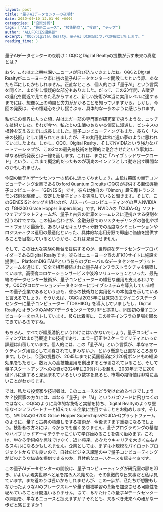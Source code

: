 ```yaml
---
layout: post
title: "量子AIデータセンターの夜明�"
date: 2025-09-16 13:01:40 +0000
categories: ["投資分析"]
tags: ["AI", "最新ニュース", "技術動向", "投資", "チップ"]
author: "ALLFORCES編集部"
excerpt: "OQC/Digital Realty、量子AI DC開設について詳細に分析します。"
reading_time: 8
---
```


量子AIデータセンターの夜明け：OQCとDigital Realtyの提携が示す未来の真意とは？

おや、これはまた興味深いニュースが飛び込んできましたね。OQCとDigital Realtyがニューヨーク市に初の量子AIデータセンターを開設したという話、あなたも耳にしたかもしれません。正直なところ、個人的には「量子AI」という言葉を聞くと、まだ少し懐疑的な部分もありました。だって、この20年間、AI業界の進化を間近で見てきた私からすると、新しい技術が本当に実用レベルに達するまでには、想像以上の時間と労力がかかることを知っていますから。しかし、今回の発表は、その懐疑心を少し揺さぶる、具体的な一歩のように感じられます。

私がこの業界に入った頃、AIはまだ一部の専門家が研究室で扱うような、ニッチな技術でした。それが今や、私たちの生活のあらゆる側面に浸透し、ビジネスの根幹を支えるまでに成長しました。量子コンピューティングもまた、長らく「未来の技術」として語られてきましたが、その実用化は常に遠い夢のように思われていましたよね。しかし、OQC、Digital Realty、そしてNVIDIAという強力なパートナーシップが、この2つの最先端技術を物理的に融合させたという事実は、単なる研究発表とは一線を画します。これは、まさに「ハイブリッドワークロード」という、これまで概念的だったものが現実のインフラとして動き出す瞬間なのかもしれません。

今回の量子AIデータセンターの核心に迫ってみましょう。主役は英国の量子コンピューティング企業であるOxford Quantum Circuits (OQC)が提供する超伝導量子コンピューター「GENESIS」です。彼らは独自の「Dimon」超伝導トランスモン技術を駆使し、安定した量子ビットを実現していると聞きます。そして、このGENESISとタッグを組むのが、AIスーパーコンピューティングの巨人NVIDIAの「GH200 Grace Hopper Superchips」です。NVIDIAの「CUDA-Q」ソフトウェアプラットフォームが、量子と古典の計算をシームレスに連携させる役割を担うわけですね。この組み合わせが、金融分野でのリスクモデリングの強化やポートフォリオ最適化、あるいはセキュリティ分野での高度なシミュレーションやロジスティクス運用の最適化といった、具体的な応用分野で即座に価値を提供することを目指しているというから、これは見過ごせません。

そして、この壮大な実験の舞台を提供するのが、世界的なデータセンタープロバイダーであるDigital Realtyです。彼らはニューヨーク市のJFK10サイトに施設を提供し、PlatformDIGITAL®という彼らのグローバルなデータセンタープラットフォームを通じて、安全で相互接続された量子AIインフラストラクチャを構築しています。高密度コロケーションサービスや液冷ソリューションといった、最先端のデータセンター技術が、量子コンピューターの繊細な運用を支えるわけです。OQCがコロケーションデータセンターにライブシステムを導入している唯一の量子企業であるという点も、彼らの技術力と実用化への本気度を示していると言えるでしょう。そういえば、OQCは2023年には東京のエクイニクスデータセンターに量子コンピューター「TOSHIKO」を導入していましたし、Digital RealtyもオランダのAMS17データセンターでSURFと提携し、同国初の量子コンピューターをホストしています。彼らは着実に、この量子インフラの足場を固めてきているのですね。

もちろん、すべてが順風満帆というわけにはいかないでしょう。量子コンピューティングはまだ発展途上の技術であり、エラー訂正やスケーラビリティといった課題は山積しています。個人的には、この「量子AI」という言葉が、単なるマーケティング用語として消費されてしまわないか、という懸念も正直なところあります。しかし、今回の提携が、2045年までに英国経済に2,120億ポンドもの経済効果をもたらし、数万人の高技能雇用を創出すると予測されていること、そして量子スタートアップへの投資が2024年に20億ドルを超え、2030年までに200億ドルに達すると見込まれているという数字を見ると、市場の期待値は非常に高いことがわかります。

では、私たち投資家や技術者は、このニュースをどう受け止めるべきでしょうか？投資家の方々には、単なる「量子」や「AI」というバズワードに飛びつくのではなく、OQCのように具体的な技術と実績を持ち、Digital Realtyのような堅牢なインフラパートナーと組んでいる企業に注目することをお勧めします。そして、NVIDIAのGH200 Grace Hopper SuperchipsやCUDA-Qプラットフォームのように、量子と古典の橋渡しをする技術が、今後ますます重要になるでしょう。技術者の方々には、今からでも遅くありません、量子プログラミングの基礎やハイブリッドアーキテクチャについて学び始めることを強く勧めます。これは、単なる学術的な興味ではなく、近い将来、あなたのキャリアを大きく左右するスキルになるかもしれません。企業としては、まずは小規模なパイロットプロジェクトからでも良いので、自社のビジネス課題の中で量子コンピューティングがどのような価値を提供できるのか、具体的なユースケースを探るべきです。

この量子AIデータセンターの開設は、量子コンピューティングが研究室の扉を叩き、いよいよ現実世界へと足を踏み入れ始めた、その象徴的な出来事だと私は見ています。まだ道のりは長いかもしれませんが、この一歩が、私たちが想像もしなかったようなAIのブレークスルーや量子機械学習の革新を加速させる可能性を秘めていることは間違いありません。さて、あなたはこの量子AIデータセンターの開設を、単なるニュースと捉えますか？それとも、来るべき未来への確かな一歩だと感じますか？

